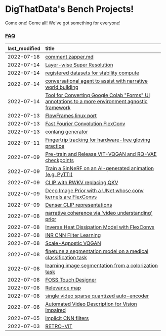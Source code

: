 # DigThatData's Bench Projects!

Come one! Come all! We've got something for everyone!

### [FAQ](https://github.com/dmarx/bench-warmers/blob/main/FAQ.md)

|last_modified|title|
|:---|:---|
|2022-07-18|[comment zapper.md](comment-zapper.md)|
|2022-07-14|[Layer-wise Super Resolution](layerwise-and-objectwise-inpainting-and-super-resolution.md)|
|2022-07-14|[registered datasets for stability compute](registered-datasets-for-sstability-compute.md)|
|2022-07-14|[conversational agent to assist with narrative world building](world-building-agent.md)|
|2022-07-14|[Tool for Converting Google Colab "Forms" UI annotations to a more environment agnostic framework](colab-ui-converter.md)|
|2022-07-13|[FlowFrames linux port](flowframes-linux-port.md)|
|2022-07-13|[Fast Fourier Convolution FlexConv](FFC-Flexconv.md)|
|2022-07-13|[conlang generator](conlang_lm.md)|
|2022-07-11|[Fingertrip tracking for hardware-free gloving practice](fingertrip_tracking_for_hardware_free_gloveing_practice.md)|
|2022-07-09|[Pre-train and Release ViT-VQGAN and RQ-VAE checkpoints](pretrained_vit-vqgan_checkpoints.md)|
|2022-07-09|[Train a SinNeRF on an AI-generated animation (e.g. PyTTI)](train_a_SinNeRF_on_a_pytti_animation.md)|
|2022-07-09|[CLIP with RWKV replacing QKV](RWKV-CLIP.md)|
|2022-07-09|[Deep Image Prior with a UNet whose conv kernels are FlexConvs](FlexConv_DIP.md)|
|2022-07-09|[Denser CLIP representations](denser-CLIP.md)|
|2022-07-08|[narrative coherence via 'video understanding' prior](narrative_coherence_via_video_understanding_prior.md)|
|2022-07-08|[Inverse Heat Dissipation Model with FlexConvs](IHDM_with_FlexConvs.md)|
|2022-07-08|[INR CNN Filter Learning](INR_CNN_filter_learning.md)|
|2022-07-08|[Scale-Agnostic VQGAN](scale-agnostic_VQGAN.md)|
|2022-07-08|[finetune a segmentation model on a medical classification task](finetune_a_segmentation_model_on_a_medical_classification_task.md)|
|2022-07-08|[learning image segmentation from a colorization task](learning_image_segmentation_from_a_colorization_task.md)|
|2022-07-08|[FOSS Touch Designer](FOSS_touch_designer.md)|
|2022-07-08|[Relevance map](Relevance_map.md)|
|2022-07-08|[single video sparse quantized auto-encoder](single_video_sparse_quantized_auto-encoder.md)|
|2022-07-06|[Automated Video Description for Vision Impaired](automated-video-description.md)|
|2022-07-05|[implicit CNN filters](implicit-cnn-filters.md)|
|2022-07-03|[RETRO-ViT](RETRO-ViT.md)|
